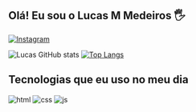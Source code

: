 ## Olá! Eu sou o Lucas M Medeiros 🖐️



[![Instagram](https://img.shields.io/badge/Instagram-E4405F?style=for-the-badge&logo=instagram&logoColor=white)](https://instagram.com/lucaasx.sx)

![Lucas GitHub stats](https://github-readme-stats.vercel.app/api?username=Lucasqw12&show_icons=true&theme=gruvbox)
[![Top Langs](https://github-readme-stats.vercel.app/api/top-langs/?username=Lucasqw12&layout=donut)](https://github.com/Lucasqw12/github-readme-stats)

## Tecnologias que eu uso no meu dia

<div style="display: inline_block">
  <img align="center" alt="html" src="https://img.shields.io/badge/HTML-E34F26?style=for-the-badge&logo=html5&logoColor=white" />
  <img align="center" alt="css" src="https://img.shields.io/badge/CSS-1572B6?style=for-the-badge&logo=css3&logoColor=white" />
  <img align="center" alt="js" src="https://img.shields.io/badge/JavaScript-F7DF1E?style=for-the-badge&logo=javascript&logoColor=black" />
 

  
</div><br/>
